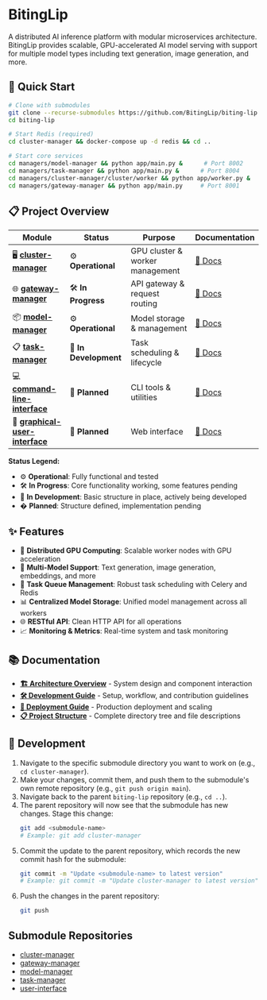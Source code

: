 # BitingLip

A distributed AI inference platform with modular microservices architecture. BitingLip provides scalable, GPU-accelerated AI model serving with support for multiple model types including text generation, image generation, and more.

## 🚀 Quick Start

```bash
# Clone with submodules
git clone --recurse-submodules https://github.com/BitingLip/biting-lip.git
cd biting-lip

# Start Redis (required)
cd cluster-manager && docker-compose up -d redis && cd ..

# Start core services
cd managers/model-manager && python app/main.py &      # Port 8002
cd managers/task-manager && python app/main.py &      # Port 8004  
cd managers/cluster-manager/cluster/worker && python app/worker.py &
cd managers/gateway-manager && python app/main.py     # Port 8001
```

## 📋 Project Overview

| Module | Status | Purpose | Documentation |
|--------|--------|---------|---------------|
| 🖥️ **[cluster-manager](managers/cluster-manager/)** | ⚙️ **Operational** | GPU cluster & worker management | [📖 Docs](managers/cluster-manager/docs/) |
| 🌐 **[gateway-manager](managers/gateway-manager/)** | 🛠️ **In Progress** | API gateway & request routing | [📖 Docs](managers/gateway-manager/docs/) |
| 📦 **[model-manager](managers/model-manager/)** | ⚙️ **Operational** | Model storage & management | [📖 Docs](managers/model-manager/docs/) |
| 📋 **[task-manager](managers/task-manager/)** | 🚧 **In Development** | Task scheduling & lifecycle | [📖 Docs](managers/task-manager/docs/) |
| 💻 **[command-line-interface](interfaces/command-line-interface/)** | 🚧 **Planned** | CLI tools & utilities | [📖 Docs](interfaces/command-line-interface/docs/) |
| 🎨 **[graphical-user-interface](graphical-user-interface/)** | 🚧 **Planned** | Web interface | [📖 Docs](graphical-user-interface/docs/) |

**Status Legend:**
- ⚙️ **Operational**: Fully functional and tested
- 🛠️ **In Progress**: Core functionality working, some features pending  
- 🚧 **In Development**: Basic structure in place, actively being developed
- � **Planned**: Structure defined, implementation pending

## ✨ Features

- 🚀 **Distributed GPU Computing**: Scalable worker nodes with GPU acceleration
- 🤖 **Multi-Model Support**: Text generation, image generation, embeddings, and more
- 🔄 **Task Queue Management**: Robust task scheduling with Celery and Redis
- 📊 **Centralized Model Storage**: Unified model management across all workers
- 🌐 **RESTful API**: Clean HTTP API for all operations
- 📈 **Monitoring & Metrics**: Real-time system and task monitoring

## 📚 Documentation

- **[🏗️ Architecture Overview](docs/architecture.md)** - System design and component interaction
- **[🛠️ Development Guide](docs/development.md)** - Setup, workflow, and contribution guidelines  
- **[🚀 Deployment Guide](docs/deployment.md)** - Production deployment and scaling
- **[📋 Project Structure](PROJECT_STRUCTURE.md)** - Complete directory tree and file descriptions

## 🔧 Development

1.  Navigate to the specific submodule directory you want to work on (e.g., `cd cluster-manager`).
2.  Make your changes, commit them, and push them to the submodule's own remote repository (e.g., `git push origin main`).
3.  Navigate back to the parent `biting-lip` repository (e.g., `cd ..`).
4.  The parent repository will now see that the submodule has new changes. Stage this change:
    ```bash
    git add <submodule-name> 
    # Example: git add cluster-manager
    ```
5.  Commit the update to the parent repository, which records the new commit hash for the submodule:
    ```bash
    git commit -m "Update <submodule-name> to latest version"
    # Example: git commit -m "Update cluster-manager to latest version"
    ```
6.  Push the changes in the parent repository:
    ```bash
    git push
    ```

## Submodule Repositories

- [cluster-manager](https://github.com/BitingLip/cluster-manager)
- [gateway-manager](https://github.com/BitingLip/gateway-manager)
- [model-manager](https://github.com/BitingLip/model-manager)
- [task-manager](https://github.com/BitingLip/task-manager)
- [user-interface](https://github.com/BitingLip/user-interface)
